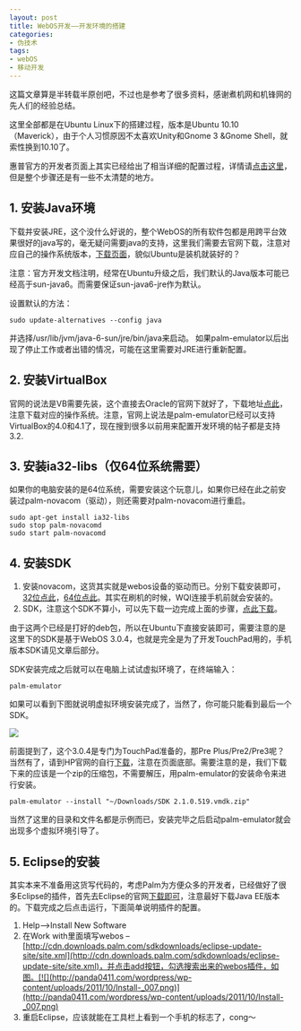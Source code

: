 ```yaml
---
layout: post
title: WebOS开发——开发环境的搭建
categories:
- 伪技术
tags:
- webOS
- 移动开发
---
```


这篇文章算是半转载半原创吧，不过也是参考了很多资料，感谢煮机网和机锋网的先人们的经验总结。

这里全部都是在Ubuntu Linux下的搭建过程，版本是Ubuntu 10.10（Maverick），由于个人习惯原因不太喜欢Unity和Gnome 3 &Gnome Shell，就索性换到10.10了。

惠普官方的开发者页面上其实已经给出了相当详细的配置过程，详情请[点击这里](https://developer.palm.com/content/resources/develop/sdk_pdk_download.html)，但是整个步骤还是有一些不太清楚的地方。

## 1. 安装Java环境
下载并安装JRE，这个没什么好说的，整个WebOS的所有软件包都是用跨平台效果很好的java写的，毫无疑问需要java的支持，这里我们需要去官网下载，注意对应自己的操作系统版本，[下载页面](http://www.java.com/zh_CN/download/manual.jsp?locale=zh_CN)，貌似Ubuntu是装机就装好的？

注意：官方开发文档注明，经常在Ubuntu升级之后，我们默认的Java版本可能已经高于sun-java6。而需要保证sun-java6-jre作为默认。

设置默认的方法：
    
    sudo update-alternatives --config java

并选择/usr/lib/jvm/java-6-sun/jre/bin/java来启动。
如果palm-emulator以后出现了停止工作或者出错的情况，可能在这里需要对JRE进行重新配置。

## 2. 安装VirtualBox
官网的说法是VB需要先装，这个直接去Oracle的官网下就好了，下载地址[点此](https://www.virtualbox.org/wiki/Downloads)，注意下载对应的操作系统。注意，官网上说法是palm-emulator已经可以支持VirtualBox的4.0和4.1了，现在搜到很多以前用来配置开发环境的帖子都是支持3.2.

## 3. 安装ia32-libs（仅64位系统需要）
如果你的电脑安装的是64位系统，需要安装这个玩意儿，如果你已经在此之前安装过palm-novacom（驱动），则还需要对palm-novacom进行重启。
    
    sudo apt-get install ia32-libs
    sudo stop palm-novacomd
    sudo start palm-novacomd

## 4. 安装SDK

1. 安装novacom，这货其实就是webos设备的驱动而已。分别下载安装即可，[32位点此](https://cdn.downloads.palm.com/sdkdownloads/3.0.4.669/sdkBinaries/palm-novacom_1.0.80_i386.deb)，[64位点此](https://cdn.downloads.palm.com/sdkdownloads/3.0.4.669/sdkBinaries/palm-novacom_1.0.80_amd64.deb)。其实在刷机的时候，WQI连接手机前就会安装的。
2. SDK，注意这个SDK不算小，可以先下载一边完成上面的步骤，[点此下载](https://cdn.downloads.palm.com/sdkdownloads/3.0.4.669/sdkBinaries/palm-sdk_3.0.4-svn519870-pho669_i386.deb)。

由于这两个已经是打好的deb包，所以在Ubuntu下直接安装即可，需要注意的是这里下的SDK是基于WebOS 3.0.4，也就是完全是为了开发TouchPad用的，手机版本SDK请见文章后部分。

SDK安装完成之后就可以在电脑上试试虚拟环境了，在终端输入：
    
    palm-emulator

如果可以看到下图就说明虚拟环境安装完成了，当然了，你可能只能看到最后一个SDK。

[![](http://panda0411.com/wordpress/wp-content/uploads/2011/10/HP-webOS-Emulator-_008.png)](http://panda0411.com/wordpress/wp-content/uploads/2011/10/HP-webOS-Emulator-_008.png)

前面提到了，这个3.0.4是专门为TouchPad准备的，那Pre Plus/Pre2/Pre3呢？当然有了，请到HP官网的自行[下载](https://developer.palm.com/content/resources/develop/sdk_pdk_download.html)，注意在页面底部。需要注意的是，我们下载下来的应该是一个zip的压缩包，不需要解压，用palm-emulator的安装命令来进行安装。
    
    palm-emulator --install "~/Downloads/SDK 2.1.0.519.vmdk.zip"

当然了这里的目录和文件名都是示例而已，安装完毕之后启动palm-emulator就会出现多个虚拟环境引导了。

## 5. Eclipse的安装

其实本来不准备用这货写代码的，考虑Palm为方便众多的开发者，已经做好了很多Eclipse的插件，首先去Eclipse的官网[下载即可](http://www.eclipse.org/downloads/)，注意最好下载Java EE版本的。下载完成之后点击运行，下面简单说明插件的配置。

1. Help-->Install New Software
2. 在Work with里面填写webos – [http://cdn.downloads.palm.com/sdkdownloads/eclipse-update-site/site.xml](http://cdn.downloads.palm.com/sdkdownloads/eclipse-update-site/site.xml)，并点击add按钮，勾选搜索出来的webos插件，如图。[![](http://panda0411.com/wordpress/wp-content/uploads/2011/10/Install-_007.png)](http://panda0411.com/wordpress/wp-content/uploads/2011/10/Install-_007.png)
3. 重启Eclipse，应该就能在工具栏上看到一个手机的标志了，cong～